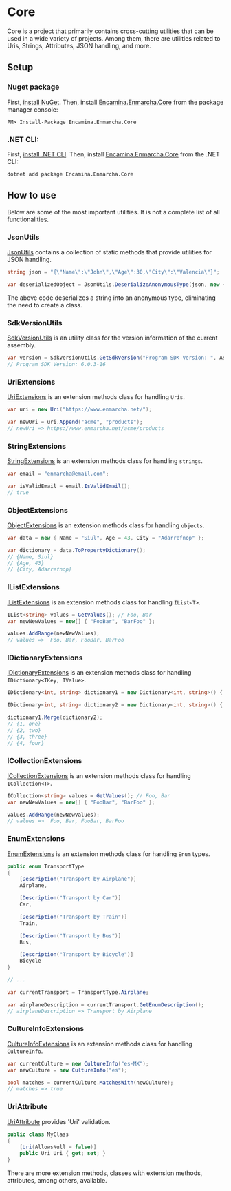 ﻿# Core

Core is a project that primarily contains cross-cutting utilities that can be used in a wide variety of projects. Among them, there are utilities related to Uris, Strings, Attributes, JSON handling, and more.

## Setup

### Nuget package

First, [install NuGet](http://docs.nuget.org/docs/start-here/installing-nuget). Then, install [Encamina.Enmarcha.Core](ToDo:NugetUrl) from the package manager console:

    PM> Install-Package Encamina.Enmarcha.Core

### .NET CLI:

First, [install .NET CLI](https://learn.microsoft.com/en-us/dotnet/core/tools/). Then, install [Encamina.Enmarcha.Core](ToDo:NugetUrl) from the .NET CLI:

    dotnet add package Encamina.Enmarcha.Core

## How to use
Below are some of the most important utilities. It is not a complete list of all functionalities.

### JsonUtils

[JsonUtils](./Extensions/JsonUtils.cs) contains a collection of static methods that provide utilities for JSON handling.

```csharp
string json = "{\"Name\":\"John\",\"Age\":30,\"City\":\"Valencia\"}";

var deserializedObject = JsonUtils.DeserializeAnonymousType(json, new { Name = string.Empty, Age = 0, City = string.Empty });
```
The above code deserializes a string into an anonymous type, eliminating the need to create a class.

### SdkVersionUtils
[SdkVersionUtils](./Extensions/SdkVersionUtils.cs) is an utility class for the version information of the current assembly.

```csharp
var version = SdkVersionUtils.GetSdkVersion("Program SDK Version: ", Assembly.GetAssembly(typeof(Program)));
// Program SDK Version: 6.0.3-16
```

### UriExtensions
[UriExtensions](./Extensions/UriExtensions.cs) is an extension methods class for handling `Uris`.

```csharp
var uri = new Uri("https://www.enmarcha.net/");

var newUri = uri.Append("acme", "products");
// newUri => https://www.enmarcha.net/acme/products
```

### StringExtensions
[StringExtensions](./Extensions/StringExtensions.cs) is an extension methods class for handling `strings`.

```csharp
var email = "enmarcha@email.com";

var isValidEmail = email.IsValidEmail();
// true
```

### ObjectExtensions
[ObjectExtensions](./Extensions/ObjectExtensions.cs) is an extension methods class for handling `objects`.

```csharp
var data = new { Name = "Siul", Age = 43, City = "Adarrefnop" };

var dictionary = data.ToPropertyDictionary();
// {Name, Siul}
// {Age, 43}
// {City, Adarrefnop}
```

### IListExtensions
[IListExtensions](./Extensions/IListExtensions.cs) is an extension methods class for handling `IList<T>`.

```csharp
IList<string> values = GetValues(); // Foo, Bar
var newNewValues = new[] { "FooBar", "BarFoo" };

values.AddRange(newNewValues);
// values =>  Foo, Bar, FooBar, BarFoo
```

### IDictionaryExtensions
[IDictionaryExtensions](./Extensions/IDictionaryExtensions.cs) is an extension methods class for handling `IDictionary<TKey, TValue>`.

```csharp
IDictionary<int, string> dictionary1 = new Dictionary<int, string>() { { 1, "one" }, { 2, "two" }, };

IDictionary<int, string> dictionary2 = new Dictionary<int, string>() { { 3, "three" }, { 4, "four" }, };

dictionary1.Merge(dictionary2);
// {1, one}
// {2, two}
// {3, three}
// {4, four}
```

### ICollectionExtensions
[ICollectionExtensions](./Extensions/ICollectionExtensions.cs) is an extension methods class for handling `ICollection<T>`.

```csharp
ICollection<string> values = GetValues(); // Foo, Bar
var newNewValues = new[] { "FooBar", "BarFoo" };

values.AddRange(newNewValues);
// values =>  Foo, Bar, FooBar, BarFoo
```

### EnumExtensions
[EnumExtensions](./Extensions/EnumExtensions.cs) is an extension methods class for handling `Enum` types.

```csharp
public enum TransportType
{
    [Description("Transport by Airplane")]
    Airplane,

    [Description("Transport by Car")]
    Car,

    [Description("Transport by Train")]
    Train,

    [Description("Transport by Bus")]
    Bus,

    [Description("Transport by Bicycle")]
    Bicycle
}

// ...

var currentTransport = TransportType.Airplane;

var airplaneDescription = currentTransport.GetEnumDescription();
// airplaneDescription => Transport by Airplane
```

### CultureInfoExtensions
[CultureInfoExtensions](./Extensions/CultureInfoExtensions.cs) is an extension methods class for handling `CultureInfo`.

```csharp
var currentCulture = new CultureInfo("es-MX");
var newCulture = new CultureInfo("es");

bool matches = currentCulture.MatchesWith(newCulture);
// matches => true
```

### UriAttribute
[UriAttribute](./DataAnnotations/UriAttribute.cs) provides 'Uri' validation.

```csharp
public class MyClass
{
    [Uri(AllowsNull = false)]
    public Uri Uri { get; set; }
}
```

There are more extension methods, classes with extension methods, attributes, among others, available.